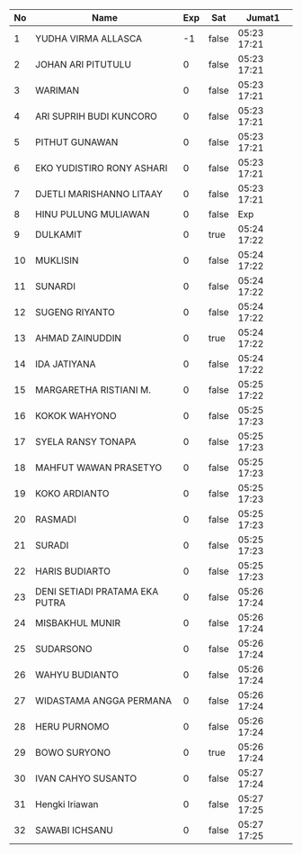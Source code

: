 | No | Name | Exp | Sat | Jumat1 |
|-----|-----|-----|-----|-----|
| 1 | YUDHA VIRMA ALLASCA | -1 | false | 05:23 17:21 |
| 2 | JOHAN ARI PITUTULU | 0 | false | 05:23 17:21 |
| 3 | WARIMAN | 0 | false | 05:23 17:21 |
| 4 | ARI SUPRIH BUDI KUNCORO | 0 | false | 05:23 17:21 |
| 5 | PITHUT GUNAWAN | 0 | false | 05:23 17:21 |
| 6 | EKO YUDISTIRO RONY ASHARI | 0 | false | 05:23 17:21 |
| 7 | DJETLI MARISHANNO LITAAY | 0 | false | 05:23 17:21 |
| 8 | HINU PULUNG MULIAWAN | 0 | false | Exp |
| 9 | DULKAMIT | 0 | true | 05:24 17:22 |
| 10 | MUKLISIN | 0 | false | 05:24 17:22 |
| 11 | SUNARDI | 0 | false | 05:24 17:22 |
| 12 | SUGENG RIYANTO | 0 | false | 05:24 17:22 |
| 13 | AHMAD ZAINUDDIN | 0 | true | 05:24 17:22 |
| 14 | IDA JATIYANA | 0 | false | 05:24 17:22 |
| 15 | MARGARETHA RISTIANI M. | 0 | false | 05:25 17:22 |
| 16 | KOKOK WAHYONO | 0 | false | 05:25 17:23 |
| 17 | SYELA RANSY TONAPA | 0 | false | 05:25 17:23 |
| 18 | MAHFUT WAWAN PRASETYO | 0 | false | 05:25 17:23 |
| 19 | KOKO ARDIANTO | 0 | false | 05:25 17:23 |
| 20 | RASMADI | 0 | false | 05:25 17:23 |
| 21 | SURADI | 0 | false | 05:25 17:23 |
| 22 | HARIS BUDIARTO | 0 | false | 05:25 17:23 |
| 23 | DENI SETIADI PRATAMA EKA PUTRA | 0 | false | 05:26 17:24 |
| 24 | MISBAKHUL MUNIR | 0 | false | 05:26 17:24 |
| 25 | SUDARSONO | 0 | false | 05:26 17:24 |
| 26 | WAHYU BUDIANTO | 0 | false | 05:26 17:24 |
| 27 | WIDASTAMA ANGGA PERMANA | 0 | false | 05:26 17:24 |
| 28 | HERU PURNOMO | 0 | false | 05:26 17:24 |
| 29 | BOWO SURYONO | 0 | true | 05:26 17:24 |
| 30 | IVAN CAHYO SUSANTO | 0 | false | 05:27 17:24 |
| 31 | Hengki Iriawan | 0 | false | 05:27 17:25 |
| 32 | SAWABI ICHSANU | 0 | false | 05:27 17:25 |
